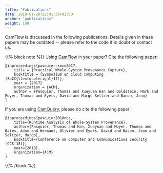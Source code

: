```yaml
---
title: "Publications"
date: 2018-01-28T22:01:36+01:00
anchor: "publications"
weight: 100
---
```


CamFlow is discussed in the following publications.
Details given in these papers may be outdated -- please refer to the code if in doubt or contact us.

{{% block note %}}
Using [CamFlow](./publications/socc-2017.pdf) in your paper? Cite the following paper:

```
@inproceedings{pasquier-socc2017,
	title = {Practical Whole-System Provenance Capture},
	booktitle = {Symposium on Cloud Computing (SoCC{\textquoteright}17)},
	year = {2017}
	organization = {ACM},
	author = {Pasquier, Thomas and Xueyuan Han and Goldstein, Mark and Moyer, Thomas and Eyers, David and Margo Seltzer and Bacon, Jean}
}
```

If you are using [CamQuery](./publications/ccs-2018.pdf), please do cite the following paper:

```
@inproceedings{pasquier2018ccs,
	title={Runtime Analysis of Whole-System Provenance},
	author={Pasquier, Thomas and Han, Xueyuan and Moyer, Thomas and Bates, Adam and Hermant, Olivier and Eyers, David and Bacon, Jean and Seltzer, Margo},
	booktitle={Conference on Computer and Communications Security (CCS'18)},
	year={2018},
	organization={ACM}
}
```
{{% /block %}}
